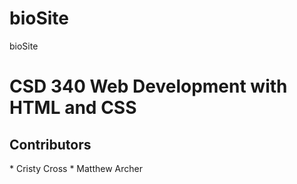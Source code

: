 # bioSite
bioSite

<h1> CSD 340 Web Development with HTML and CSS </h1>
<h2> Contributors </h2>
* Cristy Cross
* Matthew Archer
